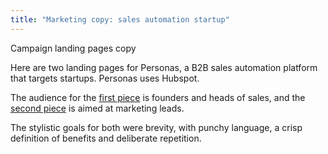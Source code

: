```yaml
---
title: "Marketing copy: sales automation startup"
---
```


Campaign landing pages copy 

Here are two landing pages for Personas, a B2B sales automation platform that targets startups. Personas uses Hubspot. 

The audience for the [first piece](https://render.githubusercontent.com/view/pdf?commit=6fdae8da07fc8c02591ce184db3189a83755b514&enc_url=68747470733a2f2f7261772e67697468756275736572636f6e74656e742e636f6d2f62656e6e6574746875623530302f706572736f6e616c2f366664616538646130376663386330323539316365313834646233313839613833373535623531342f6173736574732f696d616765732f506572736f6e6173466f756e646572734c616e64696e672e706466&nwo=bennetthub500%2Fpersonal&path=assets%2Fimages%2FPersonasFoundersLanding.pdf&repository_id=217628022&repository_type=Repository#44bda2b9-f510-45dd-8975-9e8e38426f45) is founders and heads of sales, and the [second piece](https://render.githubusercontent.com/view/pdf?commit=6fdae8da07fc8c02591ce184db3189a83755b514&enc_url=68747470733a2f2f7261772e67697468756275736572636f6e74656e742e636f6d2f62656e6e6574746875623530302f706572736f6e616c2f366664616538646130376663386330323539316365313834646233313839613833373535623531342f6173736574732f696d616765732f506572736f6e61734d6b74674c616e64696e672e706466&nwo=bennetthub500%2Fpersonal&path=assets%2Fimages%2FPersonasMktgLanding.pdf&repository_id=217628022&repository_type=Repository#9d92fa22-faf8-4432-8cb7-679397c9fbcd) is aimed at marketing leads.   

The stylistic goals for both were brevity, with punchy language, a crisp definition of benefits and deliberate repetition. 
